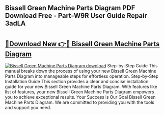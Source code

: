 ## Bissell Green Machine Parts Diagram PDF Download Free - Part-W9R User Guide Repair 3adLA

# <h2><a href="http://dfj4jqv.blite.top/?on=Bissell+Green+Machine+Parts+Diagram">🔗Download New 👉🔴 Bissell Green Machine Parts Diagram</a></h2>

[![Bissell Green Machine Parts Diagram download](https://i.imgur.com/lujVjoI.png)](http://dfj4jqv.blite.top/?on=Bissell+Green+Machine+Parts+Diagram)
Step-by-Step Guide This manual breaks down the process of using your new Bissell Green Machine Parts Diagram into manageable steps for effortless operation. Step-by-Step Installation Guide This section provides a clear and concise installation guide for your new Bissell Green Machine Parts Diagram. With features like list of features, your new Bissell Green Machine Parts Diagram empowers you to achieve exceptional results. Your Success is Our Goal Bissell Green Machine Parts Diagram. We are committed to providing you with the tools and support you need.

